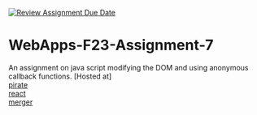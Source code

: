 [![Review Assignment Due Date](https://classroom.github.com/assets/deadline-readme-button-24ddc0f5d75046c5622901739e7c5dd533143b0c8e959d652212380cedb1ea36.svg)](https://classroom.github.com/a/Kv-XePEp)
# WebApps-F23-Assignment-7
An assignment on java script modifying the DOM and using anonymous callback functions.
[Hosted at]<br>
[pirate]( https://44-563-webapps-f23.github.io/44563-webapps-f23-assignment7-GreeshmaGuduru18/pirate.html)<br>
[react]( https://44-563-webapps-f23.github.io/44563-webapps-f23-assignment7-GreeshmaGuduru18/react.html)<br>
[merger]( https://44-563-webapps-f23.github.io/44563-webapps-f23-assignment7-GreeshmaGuduru18/merger.html)

